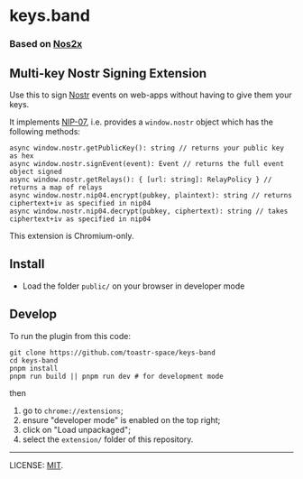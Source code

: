 # keys.band

### Based on [Nos2x](https://raw.githubusercontent.com/fiatjaf/nos2x/)

## Multi-key Nostr Signing Extension

Use this to sign [Nostr](https://github.com/nostr-protocol/nostr) events on web-apps without having to give them your keys.

It implements [NIP-07](https://github.com/nostr-protocol/nips/blob/master/07.md), i.e. provides a `window.nostr` object which has the following methods:

```
async window.nostr.getPublicKey(): string // returns your public key as hex
async window.nostr.signEvent(event): Event // returns the full event object signed
async window.nostr.getRelays(): { [url: string]: RelayPolicy } // returns a map of relays
async window.nostr.nip04.encrypt(pubkey, plaintext): string // returns ciphertext+iv as specified in nip04
async window.nostr.nip04.decrypt(pubkey, ciphertext): string // takes ciphertext+iv as specified in nip04
```

This extension is Chromium-only.

## Install

- Load the folder `public/` on your browser in developer mode

## Develop

To run the plugin from this code:

```
git clone https://github.com/toastr-space/keys-band
cd keys-band
pnpm install
pnpm run build || pnpm run dev # for development mode
```

then

1. go to `chrome://extensions`;
2. ensure "developer mode" is enabled on the top right;
3. click on "Load unpackaged";
4. select the `extension/` folder of this repository.

---

LICENSE: [MIT](docs/mit-license.md).

